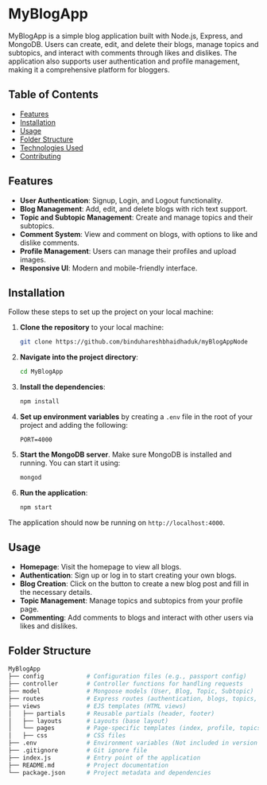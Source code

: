 # MyBlogApp

MyBlogApp is a simple blog application built with Node.js, Express, and MongoDB. Users can create, edit, and delete their blogs, manage topics and subtopics, and interact with comments through likes and dislikes. The application also supports user authentication and profile management, making it a comprehensive platform for bloggers.

## Table of Contents

- [Features](#features)
- [Installation](#installation)
- [Usage](#usage)
- [Folder Structure](#folder-structure)
- [Technologies Used](#technologies-used)
- [Contributing](#contributing)

## Features

- **User Authentication**: Signup, Login, and Logout functionality.
- **Blog Management**: Add, edit, and delete blogs with rich text support.
- **Topic and Subtopic Management**: Create and manage topics and their subtopics.
- **Comment System**: View and comment on blogs, with options to like and dislike comments.
- **Profile Management**: Users can manage their profiles and upload images.
- **Responsive UI**: Modern and mobile-friendly interface.

## Installation

Follow these steps to set up the project on your local machine:

1. **Clone the repository** to your local machine:

    ```bash
    git clone https://github.com/binduhareshbhaidhaduk/myBlogAppNode
    ```

2. **Navigate into the project directory**:

    ```bash
    cd MyBlogApp
    ```

3. **Install the dependencies**:

    ```bash
    npm install
    ```

4. **Set up environment variables** by creating a `.env` file in the root of your project and adding the following:

    ```env
    PORT=4000
    ```

5. **Start the MongoDB server**. Make sure MongoDB is installed and running. You can start it using:

    ```bash
    mongod
    ```

6. **Run the application**:

    ```bash
    npm start
    ```

The application should now be running on `http://localhost:4000`.

## Usage

- **Homepage**: Visit the homepage to view all blogs.
- **Authentication**: Sign up or log in to start creating your own blogs.
- **Blog Creation**: Click on the button to create a new blog post and fill in the necessary details.
- **Topic Management**: Manage topics and subtopics from your profile page.
- **Commenting**: Add comments to blogs and interact with other users via likes and dislikes.

## Folder Structure

```bash
MyBlogApp
├── config            # Configuration files (e.g., passport config)
├── controller        # Controller functions for handling requests
├── model             # Mongoose models (User, Blog, Topic, Subtopic)
├── routes            # Express routes (authentication, blogs, topics, comments)
├── views             # EJS templates (HTML views)
│   ├── partials      # Reusable partials (header, footer)
│   ├── layouts       # Layouts (base layout)
│   └── pages         # Page-specific templates (index, profile, topics, comments)
│   ├── css           # CSS files
├── .env              # Environment variables (Not included in version control)
├── .gitignore        # Git ignore file
├── index.js          # Entry point of the application
├── README.md         # Project documentation
└── package.json      # Project metadata and dependencies
